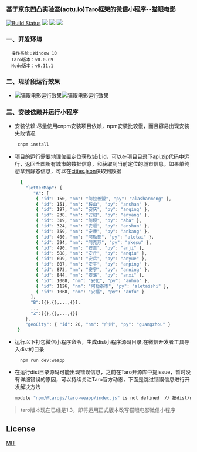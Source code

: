 ### 基于京东凹凸实验室(aotu.io)Taro框架的微信小程序--猫眼电影
[![Build Status](https://travis-ci.com/Harhao/miniProgram.svg?branch=master)](https://travis-ci.com/Harhao/miniProgram)
[![](https://img.shields.io/badge/version-v1.0.0-brightgreen)](https://img.shields.io/badge/version-v1.0.0-brightgreen)
[![](https://img.shields.io/badge/License-MIT-brightgreen)](https://img.shields.io/badge/License-MIT-brightgreen)
[![](https://img.shields.io/badge/Taro-v0.0.69-brightgreen)](https://img.shields.io/badge/Taro-v0.0.69-brightgreen)
### 一、开发环境
  ```
    操作系统：Window 10
    Taro版本：v0.0.69
    Node版本：v8.11.1
  ```
### 二、现阶段运行效果
- ![猫眼电影运行效果](https://github.com/Harhao/miniProgram/blob/master/screenshot/demo1.gif)![猫眼电影运行效果](https://github.com/Harhao/miniProgram/blob/master/screenshot/demo2.gif)
### 三、安装依赖并运行小程序
  - 安装依赖:尽量使用cnpm安装项目依赖，npm安装比较慢，而且容易出现安装失败情况
    ```bash
     cnpm install
    ```
  - 项目的运行需要地理位置定位获取城市id，可以在项目目录下api.zip代码中运行，返回全国所有城市的数据信息，和获取到当前定位的城市信息。如果单纯想拿到静态信息，可以在[cities.json](https://github.com/Harhao/crawEyeCatCities/blob/master/getCity/cities.json)获取到数据
    ```bash
      {
        "letterMap": {
           "A": [
            { "id": 150, "nm": "阿拉善盟", "py": "alashanmeng" },
            { "id": 151, "nm": "鞍山", "py": "anshan" },
            { "id": 197, "nm": "安庆", "py": "anqing" },
            { "id": 238, "nm": "安阳", "py": "anyang" },
            { "id": 319, "nm": "阿坝", "py": "aba" },
            { "id": 324, "nm": "安顺", "py": "anshun" },
            { "id": 359, "nm": "安康", "py": "ankang" },
            { "id": 400, "nm": "阿勒泰", "py": "aletai" },
            { "id": 394, "nm": "阿克苏", "py": "akesu" },
            { "id": 490, "nm": "安吉", "py": "anji" },
            { "id": 588, "nm": "安丘", "py": "anqiu" },
            { "id": 699, "nm": "安岳", "py": "anyue" },
            { "id": 807, "nm": "安平", "py": "anping" },
            { "id": 873, "nm": "安宁", "py": "anning" },
            { "id": 844, "nm": "安溪", "py": "anxi" },
            { "id": 1008, "nm": "安化", "py": "anhua" },
            { "id": 1126, "nm": "阿勒泰市", "py": "aletaishi" },
            { "id": 1068, "nm": "安福", "py": "anfu" }
          ],
          "B":[{},{},...,{}],
          ...
          "Z":[{},{},...,{}]
        },
        "geoCity": { "id": 20, "nm": "广州", "py": "guangzhou" }
     }
    ```
  - 运行以下打包微信小程序命令，生成dist小程序源码目录,在微信开发者工具导入dist的目录
    ```bash
      npm run dev:weapp
    ```
  - 在运行dist目录源码可能出现错误信息，之前在Taro开源库中提issue，暂时没有详细错误的原因，可以持续关注Taro官方动态，下面是跳过错误信息进行开发解决方法
    ```bash
    module "npm/@tarojs/taro-weapp/index.js" is not defined  // 把dist/npm/@tarojs拷贝一次重新黏贴一下就可以避免这种情况
    ```

> taro版本现在已经是1.3，即将运用正式版本改写猫眼电影微信小程序
## License
[MIT](http://opensource.org/licenses/MIT)
